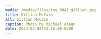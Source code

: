 ```yaml
---
media: /media/files/img_0041_gillian.jpg
title: Gillian McCain
alt: Gillian McCain
caption: Photo by Michael Alago
date: 2023-05-02T12:16:00-0500
---
```

